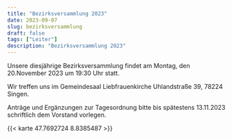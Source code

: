 ```yaml
---
title: "Bezirksversammlung 2023"
date: 2023-09-07
slug: bezirksversammlung
draft: false
tags: ["Leiter"]
description: "Bezirksversammlung 2023"
---
```


Unsere diesjährige Bezirksversammlung findet am Montag, den 20.November 2023 um 19:30 Uhr statt.

Wir treffen uns im Gemeindesaal Liebfrauenkirche Uhlandstraße 39, 78224 Singen.

Anträge und Ergänzungen zur Tagesordnung bitte bis spätestens 13.11.2023 schriftlich dem Vorstand vorlegen.

{{< karte 47.7692724 8.8385487 >}}
